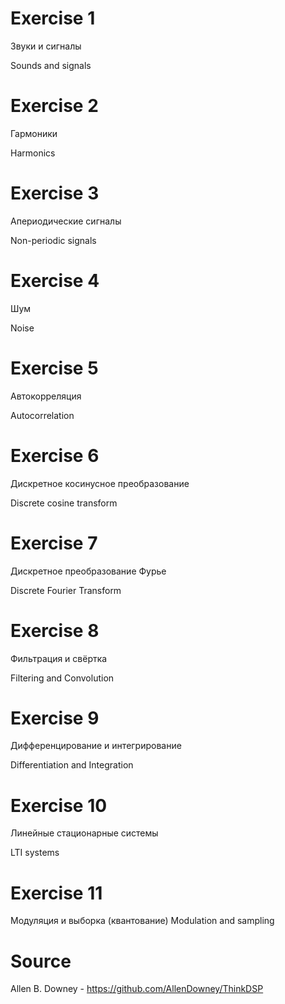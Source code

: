 # Exercise 1
Звуки и сигналы

Sounds and signals

# Exercise 2
Гармоники

Harmonics

# Exercise 3
Апериодические сигналы

Non-periodic signals

# Exercise 4
Шум

Noise

# Exercise 5
Автокорреляция

Autocorrelation

# Exercise 6
Дискретное косинусное преобразование

Discrete cosine transform

# Exercise 7
Дискретное преобразование Фурье

Discrete Fourier Transform

# Exercise 8
Фильтрация и свёртка

Filtering and Convolution

# Exercise 9
Дифференцирование и интегрирование

Differentiation and Integration

# Exercise 10
Линейные стационарные системы

LTI systems

# Exercise 11
Модуляция и выборка (квантование)
Modulation and sampling

# Source
Allen B. Downey - https://github.com/AllenDowney/ThinkDSP
